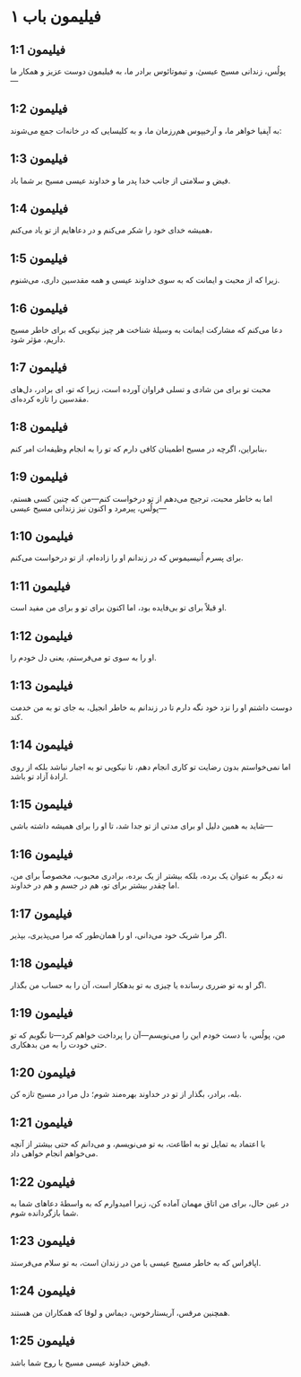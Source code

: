 # فیلیمون باب ۱

## فیلیمون 1:1
پولُس، زندانی مسیح عیسیٰ، و تیموتائوس برادر ما، به فیلیمون دوست عزیز و همکار ما—

## فیلیمون 1:2
به آپفیا خواهر ما، و آرخیپوس هم‌رزمان ما، و به کلیسایی که در خانه‌ات جمع می‌شوند:

## فیلیمون 1:3
فیض و سلامتی از جانب خدا پدر ما و خداوند عیسی مسیح بر شما باد.

## فیلیمون 1:4
همیشه خدای خود را شکر می‌کنم و در دعاهایم از تو یاد می‌کنم،

## فیلیمون 1:5
زیرا که از محبت و ایمانت که به سوی خداوند عیسی و همه مقدسین داری، می‌شنوم.

## فیلیمون 1:6
دعا می‌کنم که مشارکت ایمانت به وسیلهٔ شناخت هر چیز نیکویی که برای خاطر مسیح داریم، مؤثر شود.

## فیلیمون 1:7
محبت تو برای من شادی و تسلی فراوان آورده است، زیرا که تو، ای برادر، دل‌های مقدسین را تازه کرده‌ای.

## فیلیمون 1:8
بنابراین، اگرچه در مسیح اطمینان کافی دارم که تو را به انجام وظیفه‌ات امر کنم،

## فیلیمون 1:9
اما به خاطر محبت، ترجیح می‌دهم از تو درخواست کنم—من که چنین کسی هستم، پولُس، پیرمرد و اکنون نیز زندانی مسیح عیسی—

## فیلیمون 1:10
برای پسرم اُنیسیموس که در زندانم او را زاده‌ام، از تو درخواست می‌کنم.

## فیلیمون 1:11
او قبلاً برای تو بی‌فایده بود، اما اکنون برای تو و برای من مفید است.

## فیلیمون 1:12
او را به سوی تو می‌فرستم، یعنی دل خودم را.

## فیلیمون 1:13
دوست داشتم او را نزد خود نگه دارم تا در زندانم به خاطر انجیل، به جای تو به من خدمت کند.

## فیلیمون 1:14
اما نمی‌خواستم بدون رضایت تو کاری انجام دهم، تا نیکویی تو به اجبار نباشد بلکه از روی ارادهٔ آزاد تو باشد.

## فیلیمون 1:15
شاید به همین دلیل او برای مدتی از تو جدا شد، تا او را برای همیشه داشته باشی—

## فیلیمون 1:16
نه دیگر به عنوان یک برده، بلکه بیشتر از یک برده، برادری محبوب، مخصوصاً برای من، اما چقدر بیشتر برای تو، هم در جسم و هم در خداوند.

## فیلیمون 1:17
اگر مرا شریک خود می‌دانی، او را همان‌طور که مرا می‌پذیری، بپذیر.

## فیلیمون 1:18
اگر او به تو ضرری رسانده یا چیزی به تو بدهکار است، آن را به حساب من بگذار.

## فیلیمون 1:19
من، پولُس، با دست خودم این را می‌نویسم—آن را پرداخت خواهم کرد—تا نگویم که تو حتی خودت را به من بدهکاری.

## فیلیمون 1:20
بله، برادر، بگذار از تو در خداوند بهره‌مند شوم؛ دل مرا در مسیح تازه کن.

## فیلیمون 1:21
با اعتماد به تمایل تو به اطاعت، به تو می‌نویسم، و می‌دانم که حتی بیشتر از آنچه می‌خواهم انجام خواهی داد.

## فیلیمون 1:22
در عین حال، برای من اتاق مهمان آماده کن، زیرا امیدوارم که به واسطهٔ دعاهای شما به شما بازگردانده شوم.

## فیلیمون 1:23
اپافراس که به خاطر مسیح عیسی با من در زندان است، به تو سلام می‌فرستد.

## فیلیمون 1:24
همچنین مرقس، آریستارخوس، دیماس و لوقا که همکاران من هستند.

## فیلیمون 1:25
فیض خداوند عیسی مسیح با روح شما باشد.
